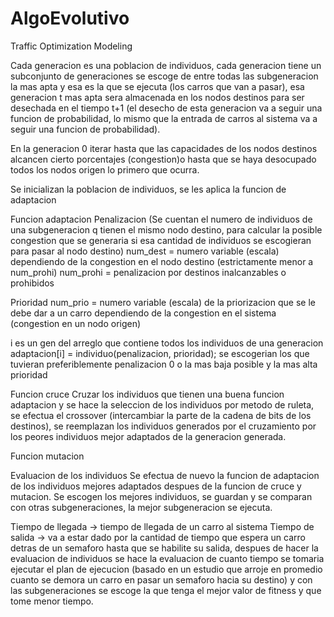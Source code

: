 # AlgoEvolutivo
Traffic Optimization Modeling

Cada generacion es una poblacion de individuos, cada generacion tiene un subconjunto de generaciones 
se escoge de entre todas las subgeneracion la mas apta y esa es la que se ejecuta (los carros que van a pasar), 
esa generacion t mas apta sera almacenada en los nodos destinos para ser desechada en el tiempo t+1 
(el desecho de esta generacion va a seguir una funcion de probabilidad, lo mismo que la entrada de carros 
al sistema va a seguir una funcion de probabilidad).

En  la generacion 0 iterar hasta que las capacidades de los nodos destinos alcancen cierto porcentajes (congestion)o hasta 
que se haya desocupado todos los nodos origen lo primero que ocurra.

Se inicializan la poblacion de individuos, se les aplica la funcion de adaptacion 

Funcion adaptacion
Penalizacion (Se cuentan el numero de individuos de una subgeneracion q tienen el mismo nodo destino,
para calcular la posible congestion que se generaria si esa cantidad de individuos se escogieran para pasar al
nodo destino)
num_dest = numero variable (escala) dependiendo de la congestion en el nodo destino (estrictamente menor a num_prohi)
num_prohi = penalizacion por destinos inalcanzables o prohibidos

Prioridad
num_prio = numero variable (escala) de la priorizacion que se le debe dar a un carro dependiendo de la congestion
en el sistema (congestion en un nodo origen)

i es un gen del arreglo que contiene todos los individuos de una generacion
adaptacion[i] = individuo(penalizacion, prioridad); se escogerian los que tuvieran preferiblemente penalizacion 0 o la mas baja
posible y la mas alta prioridad

Funcion cruce
Cruzar los individuos que tienen una buena funcion adaptacion y se hace la seleccion de los 
individuos por metodo de ruleta, se efectua el crossover (intercambiar la parte de la cadena de bits de los destinos), 
se reemplazan los individuos generados por el cruzamiento por los peores individuos mejor adaptados de la generacion generada.

Funcion mutacion

Evaluacion de los individuos
Se efectua de nuevo la funcion de adaptacion de los individuos mejores adaptados despues de la funcion de cruce y mutacion.
Se escogen los mejores individuos, se guardan y se comparan con otras subgeneraciones, la mejor subgeneracion se ejecuta.

Tiempo de llegada -> tiempo de llegada de un carro al sistema
Tiempo de salida -> va a estar dado por la cantidad de tiempo que espera un carro detras de un semaforo	hasta que se habilite
su salida, despues de hacer la evaluacion de individuos se hace la evaluacion de cuanto tiempo se tomaria ejecutar el plan de
ejecucion (basado en un estudio que arroje en promedio cuanto se demora un carro en pasar un semaforo hacia su destino) 
y con las subgeneraciones se escoge la que tenga el mejor valor de fitness y que tome menor tiempo.
